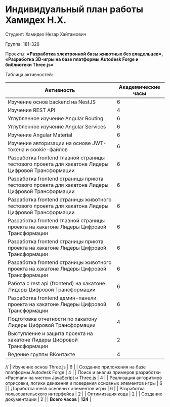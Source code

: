 #  **Индивидуальный план работы Хамидех Н.Х.**

Студент: Хамидех Незар Хайтамович

Группа: 181-326

Проекты: **«Разработка электронной базы животных без владельцев», «Разработка 3D-игры на базе платформы Autodesk Forge и библиотеки Three.js»**

Таблица активностей:

| Активность | Академические часы |
|-----------------------------------------------------------------------------------------|----|
| Изучение основ backend на NestJS | 6 |
| Изучение REST API | 4 |
| Углубленное изучение Angular Routing | 6 |
| Углубленное изучение Angular Services | 6 |
| Изучение Angular Material | 6 |
| Изучение авторизации на основе JWT-токена и cookie-файлов | 6 |
| Разработка frontend главной страницы тестового проекта для хакатона Лидеры Цифровой Трансформации | 6 |
| Разработка frontend страницы приюта тестового проекта для хакатона Лидеры Цифровой Трансформации | 6 |
| Разработка frontend страницы животного тестового проекта для хакатона Лидеры Цифровой Трансформации | 6 |
| Разработка frontend главной страницы проекта на хакатоне Лидеры Цифровой Трансформации | 6 |
| Разработка frontend страницы приюта проекта на хакатоне Лидеры Цифровой Трансформации | 6 |
| Разработка frontend страницы животного проекта на хакатоне Лидеры Цифровой Трансформации | 6 |
| Работа с rest api (frontend) на хакатоне Лидеры Цифровой Трансформации | 6 |
| Разработка frontend админ-панели проекта на хакатоне Лидеры Цифровой Трансформации | 6 |
| Подготовка отчетности по хакатону Лидеры Цифровой Трансформации | 4 |
| Выступление и защита проекта на хакатоне Лидеры Цифровой Трансформации | 2  |
| Ведение группы ВКонтакте | 4 |
//
| Изучение основ Three.js | 6 |
| Создание приложения на базе платформы Autodesk Forge | 4 |
| Поиск и анализ примеров разработки «Pacman» на чистом JavaScript и Three.js | 4 |
| Реализация алгоритмов отрисовки, логики движения и поведения основных элементов игры | 6 |
| Доработка mesh основных элементов игры | 6 |
| Разработка пользовательского интерфейса | 2 |
| Оптимизация кода | 2 |
| Создание документации | 2 |
| **Всего часов** | **124** |
